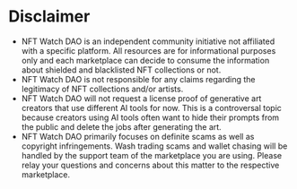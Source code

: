 # Disclaimer

-  NFT Watch DAO is an independent community initiative not affiliated with a specific platform. All resources are for informational purposes only and each marketplace can decide to consume the information about shielded and blacklisted NFT collections or not.
- NFT Watch DAO is not responsible for any claims regarding the legitimacy of NFT collections and/or artists.
- NFT Watch DAO will not request a license proof of generative art creators that use different AI tools for now. This is a controversal topic because creators using AI tools often want to hide their prompts from the public and delete the jobs after generating the art.
- NFT Watch DAO primarily focuses on definite scams as well as copyright infringements. Wash trading scams and wallet chasing will be handled by the support team of the marketplace you are using. Please relay your questions and concerns about this matter to the respective marketplace.